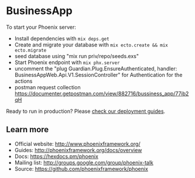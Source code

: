 # BusinessApp

To start your Phoenix server:

  * Install dependencies with `mix deps.get`
  * Create and migrate your database with `mix ecto.create && mix ecto.migrate`
  * seed database using "mix run priv/repo/seeds.exs"
  * Start Phoenix endpoint with `mix phx.server`
  * uncomment the "plug Guardian.Plug.EnsureAuthenticated, handler: BusinessAppWeb.Api.V1.SessionController" for Authentication for the actions
  * postman request collection https://documenter.getpostman.com/view/882716/bussiness_app/77ib2qH


<!-- Now you can visit [`localhost:4000`](http://localhost:4000) from your browser. -->

Ready to run in production? Please [check our deployment guides](http://www.phoenixframework.org/docs/deployment).

## Learn more

  * Official website: http://www.phoenixframework.org/
  * Guides: http://phoenixframework.org/docs/overview
  * Docs: https://hexdocs.pm/phoenix
  * Mailing list: http://groups.google.com/group/phoenix-talk
  * Source: https://github.com/phoenixframework/phoenix
